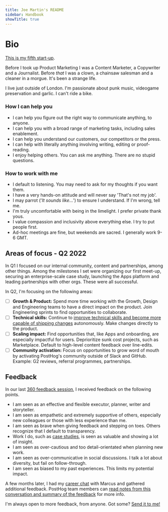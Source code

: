```yaml
---
title: Joe Martin's README
sidebar: Handbook
showTitle: true
---
```


# Bio

[This is my fifth start-up](https://www.linkedin.com/in/joemartinwords/). 

Before I took up Product Marketing I was a Content Marketer, a Copywriter and a Journalist. Before _that_ I was a clown, a chainsaw salesman and a cleaner in a morgue. It's been a strange life. 

I live just outside of London. I'm passionate about punk music, videogame preservation and garlic. I can't ride a bike.

### How I can help you
- I can help you figure out the right way to communicate anything, to anyone. 
- I can help you with a broad range of marketing tasks, including sales enablement. 
- I can help you understand our customers, our competitors or the press. 
- I can help with literally anything involving writing, editing or proof-reading.
- I enjoy helping others. You can ask me anything. There are no stupid questions.  

### How to work with me
- I default to listening. You may need to ask for my thoughts if you want them.
- I have a very hands-on attitude and will never say 'That's not my job'. 
- I may parrot ('_It sounds like..._') to ensure I understand. If I'm wrong, tell me. 
- I'm truly uncomfortable with being in the limelight. I prefer private thank yous.
- I value compassion and inclusivity above everything else. I try to put people first. 
- Ad-hoc meetings are fine, but weekends are sacred. I generally work 9-6 GMT.

## Areas of focus - Q2 2022

In Q1 I focused on our internal community, content and partnerships, among other things. Among the milestones I set were organizing our first meet-up, securing an enterprise-scale case study, launching the Apps platform and leading partnerships with other orgs. These were all successful.

In Q2, I'm focusing on the following areas:

- [ ] **Growth & Product:** Spend more time working with the Growth, Design and Engineering teams to have a direct impact on the product. Join Engineering sprints to find opportunities to collaborate. 
- [ ] **Technical skills:** Continue to [improve technical skills and become more capable of shipping changes](https://posthog.com/blog/a-non-coders-thoughts-on-everybody-codes-culture-part-two) autonomously. Make changes directly to the product.  
- [ ] **Scaling impact:** Find opportunities that, like Apps and onboarding, are especially impactful for users. Deprioritize sunk cost projects, such as Marketplace. Default to high-level content feedback over line-edits.
- [ ] **Community activation:** Focus on opportunities to grow word of mouth by activating PostHog's community outside of Slack and GitHub. Example: G2 reviews, referral programmes, partnerships.  

## Feedback
In our last [360 feedback session](/handbook/people/feedback#full-team-feedback-sessions-1), I received feedback on the following points. 

- I am seen as an effective and flexible executor, planner, writer and storyteller.
- I am seen as empathetic and extremely supportive of others, especially new colleagues or those with less experience than me. 
- I am seen as brave when giving feedback and stepping on toes. Others recognize that I default to transparency.
- Work I do, such as [case studies](/customers), is seen as valuable and showing a lot of insight.
- I am seen as over-cautious and too detail-orientated when planning new work. 
- I am seen as over-communicative in social discussions. I talk a lot about diversity, but fail on follow-through.
- I am seen as biased to my past experiences. This limits my potential impact.

A few months later, I had my [career chat](/handbook/people/career-progression) with Marcus and gathered additional feedback. PostHog team members can [read notes from this conversation and summary of the feedback](https://docs.google.com/document/d/1eCx1FLsc8gbH4x9oML8RcoNlA-KLYS3WBcCh9eP2f88/edit?usp=sharing) for more info. 

I'm always open to more feedback, from anyone. Got some? [Send it to me!](https://forms.gle/UcA5FdAjZJSXiqYG6)


